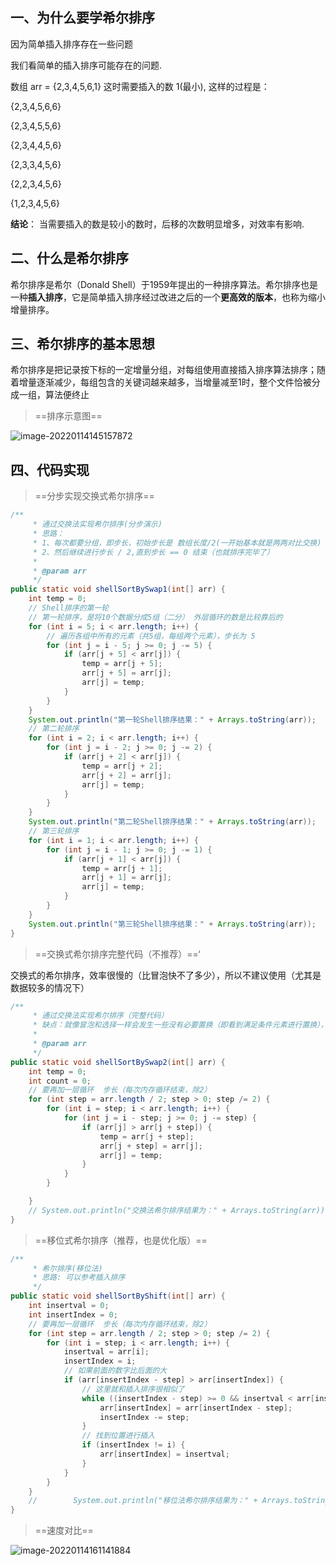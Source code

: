 ## 一、为什么要学希尔排序

因为简单插入排序存在一些问题

我们看简单的插入排序可能存在的问题.

数组 arr = {2,3,4,5,6,1} 这时需要插入的数 1(最小), 这样的过程是：

{2,3,4,5,6,6}

{2,3,4,5,5,6}

{2,3,4,4,5,6}

{2,3,3,4,5,6}

{2,2,3,4,5,6}

{1,2,3,4,5,6}

**结论**： 当需要插入的数是较小的数时，后移的次数明显增多，对效率有影响.

## 二、什么是希尔排序

希尔排序是希尔（Donald Shell）于1959年提出的一种排序算法。希尔排序也是一种**插入排序**，它是简单插入排序经过改进之后的一个**更高效的版本**，也称为缩小增量排序。

## 三、希尔排序的基本思想

希尔排序是把记录按下标的一定增量分组，对每组使用直接插入排序算法排序；随着增量逐渐减少，每组包含的关键词越来越多，当增量减至1时，整个文件恰被分成一组，算法便终止

> ==排序示意图==

 ![image-20220114145157872](https://fafa-blog-img.oss-cn-beijing.aliyuncs.com/images/img/20220114145206.png)

## 四、代码实现

> ==分步实现交换式希尔排序==

```java
/**
     * 通过交换法实现希尔排序(分步演示)
     * 思路：
     * 1、每次都要分组，即步长，初始步长是 数组长度/2(一开始基本就是两两对比交换)
     * 2、然后继续进行步长 / 2,直到步长 == 0 结束（也就排序完毕了）
     *
     * @param arr
     */
public static void shellSortBySwap1(int[] arr) {
    int temp = 0;
    // Shell排序的第一轮
    // 第一轮排序，是将10个数据分成5组（二分） 外层循环的数是比较靠后的
    for (int i = 5; i < arr.length; i++) {
        // 遍历各组中所有的元素（共5组，每组两个元素），步长为 5
        for (int j = i - 5; j >= 0; j -= 5) {
            if (arr[j + 5] < arr[j]) {
                temp = arr[j + 5];
                arr[j + 5] = arr[j];
                arr[j] = temp;
            }
        }
    }
    System.out.println("第一轮Shell排序结果：" + Arrays.toString(arr));
    // 第二轮排序
    for (int i = 2; i < arr.length; i++) {
        for (int j = i - 2; j >= 0; j -= 2) {
            if (arr[j + 2] < arr[j]) {
                temp = arr[j + 2];
                arr[j + 2] = arr[j];
                arr[j] = temp;
            }
        }
    }
    System.out.println("第二轮Shell排序结果：" + Arrays.toString(arr));
    // 第三轮排序
    for (int i = 1; i < arr.length; i++) {
        for (int j = i - 1; j >= 0; j -= 1) {
            if (arr[j + 1] < arr[j]) {
                temp = arr[j + 1];
                arr[j + 1] = arr[j];
                arr[j] = temp;
            }
        }
    }
    System.out.println("第三轮Shell排序结果：" + Arrays.toString(arr));
}
```

> ==交换式希尔排序完整代码（不推荐）==‘

交换式的希尔排序，效率很慢的（比冒泡快不了多少），所以不建议使用（尤其是数据较多的情况下）

```java
/**
     * 通过交换法实现希尔排序（完整代码）
     * 缺点：就像冒泡和选择一样会发生一些没有必要置换（即看到满足条件元素进行置换），很消耗时间
     *
     * @param arr
     */
public static void shellSortBySwap2(int[] arr) {
    int temp = 0;
    int count = 0;
    // 要再加一层循环  步长（每次内存循环结束，除2）
    for (int step = arr.length / 2; step > 0; step /= 2) {
        for (int i = step; i < arr.length; i++) {
            for (int j = i - step; j >= 0; j -= step) {
                if (arr[j] > arr[j + step]) {
                    temp = arr[j + step];
                    arr[j + step] = arr[j];
                    arr[j] = temp;
                }
            }
        }

    }
    // System.out.println("交换法希尔排序结果为：" + Arrays.toString(arr));
}
```

> ==移位式希尔排序（推荐，也是优化版）==

```java
/**
     * 希尔排序(移位法)
     * 思路: 可以参考插入排序
     */
public static void shellSortByShift(int[] arr) {
    int insertval = 0;
    int insertIndex = 0;
    // 要再加一层循环  步长（每次内存循环结束，除2）
    for (int step = arr.length / 2; step > 0; step /= 2) {
        for (int i = step; i < arr.length; i++) {
            insertval = arr[i];
            insertIndex = i;
            // 如果前面的数字比后面的大
            if (arr[insertIndex - step] > arr[insertIndex]) {
                // 这里就和插入排序很相似了
                while ((insertIndex - step) >= 0 && insertval < arr[insertIndex - step]) {
                    arr[insertIndex] = arr[insertIndex - step];
                    insertIndex -= step;
                }
                // 找到位置进行插入
                if (insertIndex != i) {
                    arr[insertIndex] = insertval;
                }
            }
        }
    }
    //        System.out.println("移位法希尔排序结果为：" + Arrays.toString(arr));
}
```

> ==速度对比==



![image-20220114161141884](https://fafa-blog-img.oss-cn-beijing.aliyuncs.com/images/img/20220114161143.png)
